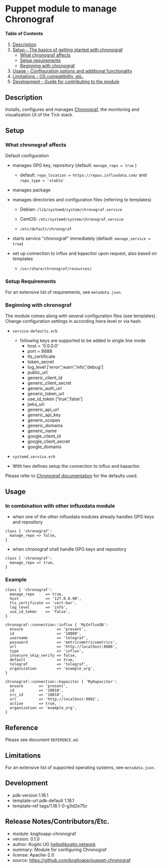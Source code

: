 # Puppet module to manage Chronograf



#### Table of Contents

1. [Description](#description)
2. [Setup - The basics of getting started with chronograf](#setup)
    * [What chronograf affects](#what-chronograf-affects)
    * [Setup requirements](#setup-requirements)
    * [Beginning with chronograf](#beginning-with-chronograf)
3. [Usage - Configuration options and additional functionality](#usage)
4. [Limitations - OS compatibility, etc.](#limitations)
5. [Development - Guide for contributing to the module](#development)

## Description

Installs, configures and manages [Chronograf](https://github.com/influxdata/chronograf), the monitoring and visualization UI of the Tick stack.

## Setup

### What chronograf affects

Default configuration

- manages GPG key, repository (default: `manage_repo = true` )
  - default: `repo_location = https://repos.influxdata.com/` and `repo_type = 'stable'`

- manages package

- manages directories and configuration files (referring to templates)

  * Debian: `/lib/systemd/system/chronograf.service`
  * CentOS: `/etc/systemd/system/chronograf.service`

  * `/etc/default/chronograf`

- starts service "chronograf" immediately (default: `manage_service = true`)

- set up connection to influx and kapacitor upon request, also based on templates

  * `/usr/share/chronograf/resources/`

### Setup Requirements

For an extensive list of requirements, see `metadata.json`.

### Beginning with chronograf

The module comes along with several configuration files (see templates).
Change configuration settings in according hiera level or via hash.

- `service-defaults.erb`
    - following keys are supported to be added in single line mode
      *  host = '0.0.0.0'
      *  port = 8888
      *  tls_certificate
      *  token_secret
      *  log_level ['error','warn','info','debug']
      *  public_url
      *  generic_client_id
      *  generic_client_secret
      *  generic_auth_url
      *  generic_token_url
      *  use_id_token ['true','false']
      *  jwks_url
      *  generic_api_url
      *  generic_api_key
      *  generic_scopes
      *  generic_domains
      *  generic_name
      *  google_client_id
      *  google_client_secret
      *  google_domains

- `systemd.service.erb`

- With two defines setup the connection to influx and kapacitor.

Please refer to [Chronograf documentation](https://www.influxdata.com/time-series-platform/chronograf/)
for the defaults used.

## Usage

### In combination with other influxdata module

- when one of the other influxdata modules already handles GPG keys and repository

```
class { 'chronograf':
  manage_repo => false,
}
```

- when chronograf shall handle GPG keys and repository

```
class { 'chronograf':
  manage_repo => true,
}
```

### Example

```
class { 'chronograf':
  manage_repo     => true,
  host            => '127.0.0.90',
  tls_certificate => 'cert-bar',
  log_level       => 'info',
  use_id_token    => 'false',
}

chronograf::connection::influx { 'MyInfluxDB':
  ensure               => 'present',
  id                   => '10000',
  username             => 'telegraf',
  password             => 'metricsmetricsmetrics',
  url                  => 'http://localhost:8086',
  type                 => 'influx',
  insecure_skip_verify => false,
  default              => true,
  telegraf             => 'telegraf',
  organization         => 'example_org',
}

chronograf::connection::kapacitor { 'MyKapacitor':
  ensure       => 'present',
  id           => '10010',
  src_id       => '10010',
  url          => 'http://localhost:9092',
  active       => true,
  organization => 'example_org',
}
```

## Reference

Please see document `REFERENCE.md`.

## Limitations

   For an extensive list of supported operating systems, see `metadata.json`.

## Development

-   pdk-version     1.18.1
-   template-url    pdk-default 1.18.1
-   template-ref    tags/1.18.1-0-g3d2e75c

## Release Notes/Contributors/Etc.

-   module:     kogitoapp-chronograf
-   version:    0.1.0
-   author:     Kogito UG <hello@kogito.network>
-   summary:    Module for configuring Chronograf
-   license:    Apache-2.0
-   source:     https://github.com/kogitoapp/puppet-chronograf
